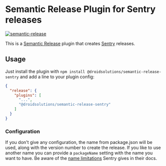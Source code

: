 # Semantic Release Plugin for Sentry releases

[![semantic-release](https://img.shields.io/badge/%20%20%F0%9F%93%A6%F0%9F%9A%80-semantic--release-e10079.svg)](https://github.com/semantic-release/semantic-release)

This is a [Semantic Release](https://github.com/semantic-release/semantic-release) plugin that creates [Sentry](https://sentry.io/) releases.

## Usage

Just install the plugin with `npm install @droidsolutions/semantic-release-sentry` and add a line to your plugin config:
```json
{
  "release": {
    "plugins": [
      "...",
      "@droidsolutions/semantic-release-sentry"
    ]
  }
}
```

### Configuration

If you don't give any configuration, the name from package.json will be used, along with the version number to create the release. If you like to use another name you can provide a `packageName` setting with the name you want to have. Be aware of the [name limitations](https://docs.sentry.io/workflow/releases/?platform=node#configure-sdk) Sentry gives in their docs.